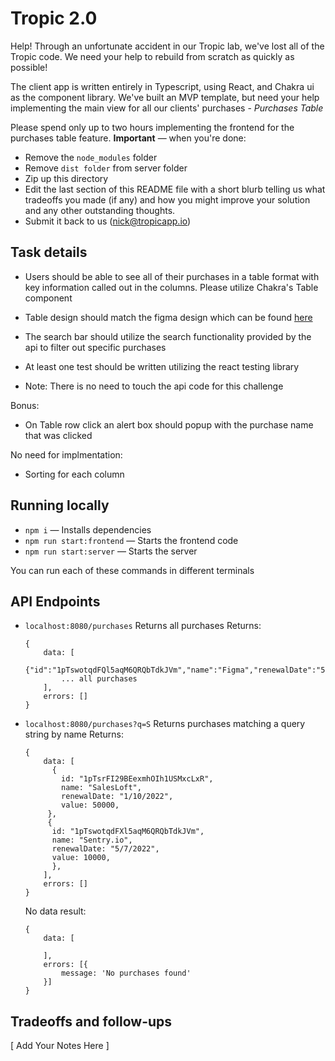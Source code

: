 # Tropic 2.0

Help! Through an unfortunate accident in our Tropic lab, we've lost all of the Tropic code. We need your help to rebuild from scratch as quickly as possible!

The client app is written entirely in Typescript, using React, and Chakra ui as the component library. We've built an MVP template, but need your help implementing the main view for all our clients' purchases - _Purchases Table_

Please spend only up to two hours implementing the frontend for the purchases table feature. **Important** — when you're done:

- Remove the `node_modules` folder
- Remove `dist folder` from server folder
- Zip up this directory
- Edit the last section of this README file with a short blurb telling us what tradeoffs you made (if any) and how you might improve your solution and any other outstanding thoughts.
- Submit it back to us (nick@tropicapp.io)

## Task details

- Users should be able to see all of their purchases in a table format with key information called out in the columns. Please utilize Chakra's Table component
- Table design should match the figma design which can be found [here](https://www.figma.com/community/file/1050925511958549121/Tropic-Dev-Challenge)

- The search bar should utilize the search functionality provided by the api to filter out specific purchases
- At least one test should be written utilizing the react testing library
- Note: There is no need to touch the api code for this challenge

Bonus:

- On Table row click an alert box should popup with the purchase name that was clicked

No need for implmentation:

- Sorting for each column

## Running locally

- `npm i` — Installs dependencies
- `npm run start:frontend` — Starts the frontend code
- `npm run start:server` — Starts the server

You can run each of these commands in different terminals

## API Endpoints

- `localhost:8080/purchases` Returns all purchases
  Returns:
  ```
  {
      data: [
          {"id":"1pTswotqdFQl5aqM6QRQbTdkJVm","name":"Figma","renewalDate":"5/19/2022","value":123455},
          ... all purchases
      ],
      errors: []
  }
  ```
- `localhost:8080/purchases?q=S` Returns purchases matching a query string by name
  Returns:

  ```
  {
      data: [
        {
          id: "1pTsrFI29BEexmhOIh1USMxcLxR",
          name: "SalesLoft",
          renewalDate: "1/10/2022",
          value: 50000,
       },
       {
        id: "1pTswotqdFXl5aqM6QRQbTdkJVm",
        name: "Sentry.io",
        renewalDate: "5/7/2022",
        value: 10000,
        },
      ],
      errors: []
  }
  ```

  No data result:

  ```
  {
      data: [

      ],
      errors: [{
          message: 'No purchases found'
      }]
  }
  ```

## Tradeoffs and follow-ups

[ Add Your Notes Here ]
